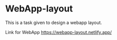 # WebApp-layout

This is a task given to design a webapp layout.

Link for WebApp
https://webapp-layout.netlify.app/


